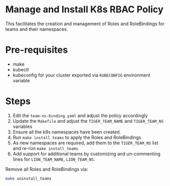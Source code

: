 # Manage and Install K8s RBAC Policy

This facilitates the creation and management of Roles and RoleBindings for teams and their namespaces.

# Pre-requisites

- make
- kubectl
- kubeconfig for your cluster exported via `KUBECONFIG` environment variable

# Steps

1. Edit the `team-ns-binding.yaml` and adjust the policy accordingly
1. Update the `Makefile` and adjust the `TIGER_TEAM_NAME` and `TIGER_TEAM_NS` variables
1. Ensure all the k8s namespaces have been created.
1. Run `make install_teams` to apply the Roles and RoleBindings
1. As new namespaces are required, add them to the `TIGER_TEAM_NS` list and re-run `make install_teams`
1. Add support for additional teams by customizing and un-commenting lines for `LION_TEAM_NAME`, `LION_TEAM_NS`.

Remove all Roles and RoleBindings via:

```bash
make uninstall_teams
```
